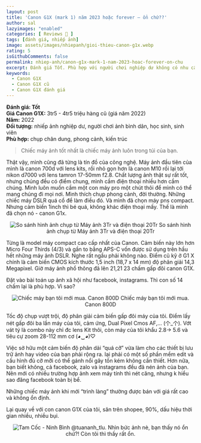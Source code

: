 ```yaml
---
layout: post
title: 'Canon G1X (mark 1) năm 2023 hoặc forever – ổn chứ??'
author: sal
lazyimages: "enabled"
categories: [ Reviews 📝 ]
tags: [đánh giá, nhiếp ảnh]
image: assets/images/nhiepanh/gioi-thieu-canon-g1x.webp
rating: 5
isGithubComments: false
permalink: nhiep-anh/canon-g1x-mark-1-nam-2023-hoac-forever-on-chu
excerpt: Đánh giá Tốt. Phù hợp với người chơi nghiệp dư không có nhu cầu về độ sắc nét hoặc chụp tối cao
keywords:
  - Canon G1X
  - Canon G1X cũ
  - Canon G1X đánh giá
---
```


**Đánh giá: Tốt** <br>
**Giá Canon G1X:**
3tr5 - 4tr5 triệu hàng cũ (giá năm 2022)<br>
**Năm:** 2022<br>
**Đối tượng:** nhiếp ảnh nghiệp dư, người chơi ảnh bình dân, học sinh, sinh viên<br>
**Phù hợp:** chụp chân dung, phong cảnh, kiến trúc<br>

>Chiếc máy ảnh tốt nhất là chiếc máy ảnh luôn trong túi của bạn.

Thật vậy, mình cũng đã từng là tín đồ của công nghệ. Máy ảnh đầu tiên của mình là canon 700d với lens kits, rồi nhỏ gọn hơn là canon M10 rồi lại tới nikon d7000 với lens tamron 17-50mm f2.8. Chất lượng ảnh thật sự rất tốt, nhưng chúng đều có điểm chung, mình cầm điện thoại nhiều hơn cầm chúng. Mình luôn muốn cầm một con máy pro một chút thôi để mình có thể mang chúng đi mọi nơi. Mình thích chụp phong cảnh, đời thường. Những chiếc máy DSLR quá cổ để làm điều đó. Và mình đã chọn máy pns compact. Nhưng cảm biến 1inch thì bé quá, không khác điện thoại mấy. Thế là mình đã chọn nó - canon G1x.

<p style="text-align:center; ">
<picture>
  <source data-srcset="../../assets/images/nhiepanh/so-sanh-dien-thoai-may-anh.webp" />
  <img class="responsive" data-lowsrc="../../assets/images/nhiepanh/low-so-sanh-dien-thoai-may-anh.webp" alt="So sánh hình ảnh chụp từ Máy ảnh 3Tr và điện thoại 20Tr" data-sizes="auto" loading="lazy"/>
  So sánh hình ảnh chụp từ Máy ảnh 3Tr và điện thoại 20Tr
</picture>
</p>

Từng là model máy compact cao cấp nhất của Canon. Cảm biến này lớn hơn Micro Four Thirds (4/3) và gần to bằng APS-C vốn được sử dụng trên hầu hết những máy ảnh DSLR. Nghe rất ngầu phải không nào. Điểm cũ kỹ ở G1 X chính là cảm biến CMOS kích thước 1,5 inch (18,7 x 14 mm) độ phân giải 14,3 Megapixel. Giờ máy ảnh phổ thông đã lên 21,21 23 chấm gấp đôi canon G1X.

Đặt vào bài toán up ảnh xã hội như facebook, instagrams. Thì con số 14 chấm lại là phù hợp. Vì sao?
<p style="text-align:center; ">
<picture>
  <source data-srcset="../../assets/images/nhiepanh/canon-800d-gia-ca.webp" />
  <img class="responsive" data-lowsrc="../../assets/images/nhiepanh/canon-800d-gia-ca.webp" alt="Chiếc máy bạn tôi mới mua. Canon 800D" data-sizes="auto" loading="lazy"/>
  Chiếc máy bạn tôi mới mua. Canon 800D
</picture></p>
Tốc độ chụp vượt trội, độ phân giải cảm biến gấp đôi máy của tôi. Điểm lấy nét gấp đôi ba lần máy của tôi, cảm ứng, Dual Pixel Cmos AF,… (个_个). Vớt vát tý là combo này chỉ đc lens Kit thôi, còn máy của tôi khẩu 2.8-> 5.6 và tiêu cự zoom 28-112 mm cơ (◕‿◕)♡

Việc sở hữu một cảm biến độ phân dải “quá cỡ” vừa làm cho các thiết bị lưu trữ ảnh hay video của bạn phải rộng ra. lại phải có một số phần mềm edit và cấu hình đủ cỡ mỡi có thể gánh nổi gây tốn kém không cần thiết. Hơn nữa, bạn biết không, cả facebook, zalo và instagrams đều đã nén ảnh của bạn. Nên mới có nhiều trường hợp ảnh xem máy tính thì nét căng, nhưng k hiểu sao đăng facebook toàn bị bể.

Những chiếc máy ảnh khi mới “trình làng” thường được bán với giá rất cao và không ổn định.

Lại quay về với con canon G1X của tôi, săn trên shopee, 90%, dấu hiệu thời gian nhiều, nhiều bụi.
<p style="text-align:center; ">
<picture>
  <source data-srcset="../../assets/images/nhiepanh/anh-chup-canon-g1x.jpg" />
  <img class="responsive" data-lowsrc="../../assets/images/nhiepanh/anh-chup-canon-g1x.jpg" alt="Tam Cốc - Ninh Bình" data-sizes="auto" loading="lazy"/>
  @tuananh_tlu. Nhìn bức ảnh nè, bạn thấy nó ổn chứ?!
Còn tôi thì thấy rất ổn.
</picture>
</p>
